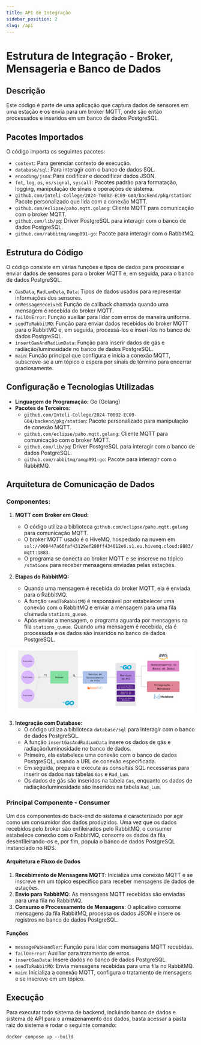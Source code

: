 ```yaml
---
title: API de Integração
sidebar_position: 2
slug: /api
---
```


# Estrutura de Integração - Broker, Mensageria e Banco de Dados


## Descrição
Este código é parte de uma aplicação que captura dados de sensores em uma estação e os envia para um broker MQTT, onde são então processados e inseridos em um banco de dados PostgreSQL.

## Pacotes Importados
O código importa os seguintes pacotes:
- `context`: Para gerenciar contexto de execução.
- `database/sql`: Para interagir com o banco de dados SQL.
- `encoding/json`: Para codificar e decodificar dados JSON.
- `fmt`, `log`, `os`, `os/signal`, `syscall`: Pacotes padrão para formatação, logging, manipulação de sinais e operações de sistema.
- `github.com/Inteli-College/2024-T0002-EC09-G04/backend/pkg/station`: Pacote personalizado que lida com a conexão MQTT.
- `github.com/eclipse/paho.mqtt.golang`: Cliente MQTT para comunicação com o broker MQTT.
- `github.com/lib/pq`: Driver PostgreSQL para interagir com o banco de dados PostgreSQL.
- `github.com/rabbitmq/amqp091-go`: Pacote para interagir com o RabbitMQ.

## Estrutura do Código
O código consiste em várias funções e tipos de dados para processar e enviar dados de sensores para o broker MQTT e, em seguida, para o banco de dados PostgreSQL.

- `GasData`, `RadLumData`, `Data`: Tipos de dados usados para representar informações dos sensores.
- `onMessageReceived`: Função de callback chamada quando uma mensagem é recebida do broker MQTT.
- `failOnError`: Função auxiliar para lidar com erros de maneira uniforme.
- `sendToRabbitMQ`: Função para enviar dados recebidos do broker MQTT para o RabbitMQ e, em seguida, processá-los e inseri-los no banco de dados PostgreSQL.
- `insertGasAndRadLumData`: Função para inserir dados de gás e radiação/luminosidade no banco de dados PostgreSQL.
- `main`: Função principal que configura e inicia a conexão MQTT, subscreve-se a um tópico e espera por sinais de término para encerrar graciosamente.

## Configuração e Tecnologias Utilizadas
- **Linguagem de Programação:** Go (Golang)
- **Pacotes de Terceiros:**
  - `github.com/Inteli-College/2024-T0002-EC09-G04/backend/pkg/station`: Pacote personalizado para manipulação de conexão MQTT.
  - `github.com/eclipse/paho.mqtt.golang`: Cliente MQTT para comunicação com o broker MQTT.
  - `github.com/lib/pq`: Driver PostgreSQL para interagir com o banco de dados PostgreSQL.
  - `github.com/rabbitmq/amqp091-go`: Pacote para interagir com o RabbitMQ.

## Arquitetura de Comunicação de Dados

### Componentes:

1. **MQTT com Broker em Cloud:**
   - O código utiliza a biblioteca `github.com/eclipse/paho.mqtt.golang` para comunicação MQTT.
   - O broker MQTT usado é o HiveMQ, hospedado na nuvem em `ssl://908447a66faf43129ef280ff434012e6.s1.eu.hivemq.cloud:8883/mqtt:1883`.
   - O programa se conecta ao broker MQTT e se inscreve no tópico `/stations` para receber mensagens enviadas pelas estações.

2. **Etapas do RabbitMQ:**
   - Quando uma mensagem é recebida do broker MQTT, ela é enviada para o RabbitMQ.
   - A função `sendToRabbitMQ` é responsável por estabelecer uma conexão com o RabbitMQ e enviar a mensagem para uma fila chamada `stations_queue`.
   - Após enviar a mensagem, o programa aguarda por mensagens na fila `stations_queue`. Quando uma mensagem é recebida, ela é processada e os dados são inseridos no banco de dados PostgreSQL.

![Sistema de Mensageria](../../../static/img/arq_sys.png)

3. **Integração com Database:**
   - O código utiliza a biblioteca `database/sql` para interagir com o banco de dados PostgreSQL.
   - A função `insertGasAndRadLumData` insere os dados de gás e radiação/luminosidade no banco de dados.
   - Primeiro, ela estabelece uma conexão com o banco de dados PostgreSQL, usando a URL de conexão especificada.
   - Em seguida, prepara e executa as consultas SQL necessárias para inserir os dados nas tabelas `Gas` e `Rad_Lum`.
   - Os dados de gás são inseridos na tabela `Gas`, enquanto os dados de radiação/luminosidade são inseridos na tabela `Rad_Lum`.


### Principal Componente - Consumer

Um dos componentes do back-end do sistema é caracterizado por agir como um consumidor dos dados produzidos. Uma vez que os dados recebidos pelo broker são enfileirados pelo RabbitMQ, o consumer estabelece conexão com o RabbitMQ, consome os dados da fila, desenfileirando-os e, por fim, popula o banco de dados PostgreSQL instanciado no RDS.

#### Arquitetura e Fluxo de Dados

1. **Recebimento de Mensagens MQTT**: Inicializa uma conexão MQTT e se inscreve em um tópico específico para receber mensagens de dados de estações.
2. **Envio para RabbitMQ**: As mensagens MQTT recebidas são enviadas para uma fila no RabbitMQ.
3. **Consumo e Processamento de Mensagens**: O aplicativo consome mensagens da fila RabbitMQ, processa os dados JSON e insere os registros no banco de dados PostgreSQL.


#### Funções

- `messagePubHandler`: Função para lidar com mensagens MQTT recebidas.
- `failOnError`: Auxiliar para tratamento de erros.
- `insertGasData`: Insere dados no banco de dados PostgreSQL.
- `sendToRabbitMQ`: Envia mensagens recebidas para uma fila no RabbitMQ.
- `main`: Inicializa a conexão MQTT, configura o tratamento de mensagens e se inscreve em um tópico.

## Execução
Para executar todo sistema de backend, incluindo banco de dados e sistema de API para o armazenamento dos dados, basta acessar a pasta raiz do sistema e rodar o seguinte comando: 
```
docker compose up --build
```
